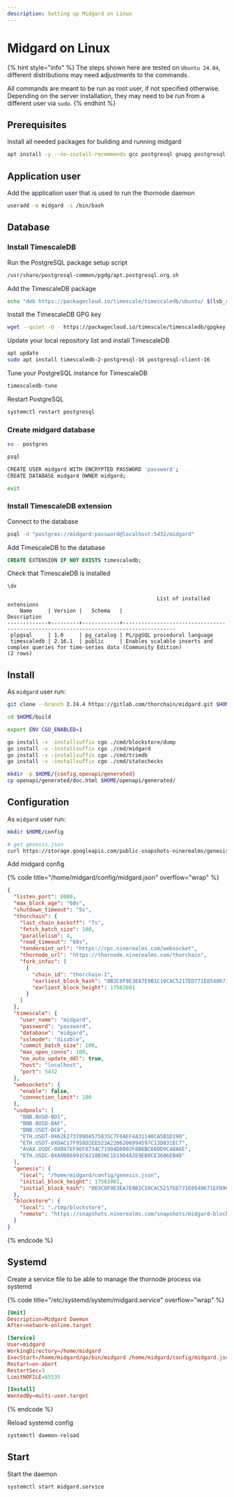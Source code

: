 ```yaml
---
description: Setting up Midgard on Linux
---
```


# Midgard on Linux

{% hint style="info" %}
The steps shown here are tested on `Ubuntu 24.04`, different distributions may need adjustments to the commands.

All commands are meant to be run as root user, if not specified otherwise. Depending on the server installation, they may need to be run from a different user via `sudo`.
{% endhint %}

## Prerequisites

Install all needed packages for building and running midgard

```sh
apt install -y --no-install-recommends gcc postgresql gnupg postgresql-common apt-transport-https lsb-release wget

```

## Application user

Add the application user that is used to run the thornode daemon

```sh
useradd -m midgard -s /bin/bash
```

## Database

### Install TimescaleDB

Run the PostgreSQL package setup script

```sh
/usr/share/postgresql-common/pgdg/apt.postgresql.org.sh
```

Add the TimescaleDB package

```sh
echo "deb https://packagecloud.io/timescale/timescaledb/ubuntu/ $(lsb_release -c -s) main" | sudo tee /etc/apt/sources.list.d/timescaledb.list
```

Install the TimescaleDB GPG key

```sh
wget --quiet -O - https://packagecloud.io/timescale/timescaledb/gpgkey | sudo gpg --dearmor -o /etc/apt/trusted.gpg.d/timescaledb.gpg
```

Update your local repository list and install TimescaleDB

```sh
apt update
sudo apt install timescaledb-2-postgresql-16 postgresql-client-16
```

Tune your PostgreSQL instance for TimescaleDB

```sh
timescaledb-tune
```

Restart PostgreSQL

```sh
systemctl restart postgresql
```

### Create midgard database

```sh
su - postgres

psql

CREATE USER midgard WITH ENCRYPTED PASSWORD 'password';
CREATE DATABASE midgard OWNER midgard;

exit
```

### Install TimescaleDB extension

Connect to the database

```sh
psql -d "postgres://midgard:password@localhost:5432/midgard"
```

Add TimescaleDB to the database

```sql
CREATE EXTENSION IF NOT EXISTS timescaledb;
```

Check that TimescaleDB is installed

```sql
\dx
```

```plaintext
                                                List of installed extensions
    Name     | Version |   Schema   |                                      Description                                      
-------------+---------+------------+---------------------------------------------------------------------------------------
 plpgsql     | 1.0     | pg_catalog | PL/pgSQL procedural language
 timescaledb | 2.16.1  | public     | Enables scalable inserts and complex queries for time-series data (Community Edition)
(2 rows)
```

## Install

As `midgard` user run:

```sh
git clone --branch 2.24.4 https://gitlab.com/thorchain/midgard.git $HOME/build

cd $HOME/build

export ENV CGO_ENABLED=1

go install -v -installsuffix cgo ./cmd/blockstore/dump
go install -v -installsuffix cgo ./cmd/midgard
go install -v -installsuffix cgo ./cmd/trimdb
go install -v -installsuffix cgo ./cmd/statechecks

mkdir -p $HOME/{config,openapi/generated}
cp openapi/generated/doc.html $HOME/openapi/generated/
```

## Configuration

As `midgard` user run:

```sh
mkdir $HOME/config

# get genesis.json
curl https://storage.googleapis.com/public-snapshots-ninerealms/genesis/17562000.json -o $HOME/config/genesis.json
```

Add midgard config

{% code title="/home/midgard/config/midgard.json" overflow="wrap" %}

```json
{
  "listen_port": 8080,
  "max_block_age": "60s",
  "shutdown_timeout": "5s",
  "thorchain": {
    "last_chain_backoff": "7s",
    "fetch_batch_size": 100,
    "parallelism": 4,
    "read_timeout": "60s",
    "tendermint_url": "https://rpc.ninerealms.com/websocket",
    "thornode_url": "https://thornode.ninerealms.com/thorchain",
    "fork_infos": [
      {
        "chain_id": "thorchain-1",
        "earliest_block_hash": "0B3C8F9E3EA7E9B1C10CAC5217ED771E0540671EFB9C5315BF01167266BCBEDF",
        "earliest_block_height": 17562001
      }
    ]
  },
  "timescale": {
    "user_name": "midgard",
    "password": "password",
    "database": "midgard",
    "sslmode": "disable",
    "commit_batch_size": 100,
    "max_open_conns": 100,
    "no_auto_update_ddl": true,
    "host": "localhost",
    "port": 5432
  },
  "websockets": {
    "enable": false,
    "connection_limit": 100
  },
  "usdpools": [
    "BNB.BUSD-BD1",
    "BNB.BUSD-BAF",
    "BNB.USDT-DC8",
    "ETH.USDT-0X62E273709DA575835C7F6AEF4A31140CA5B1D190",
    "ETH.USDT-0XDAC17F958D2EE523A2206206994597C13D831EC7",
    "AVAX.USDC-0XB97EF9EF8734C71904D8002F8B6BC66DD9C48A6E",
    "ETH.USDC-0XA0B86991C6218B36C1D19D4A2E9EB0CE3606EB48"
  ],
  "genesis": {
    "local": "/home/midgard/config/genesis.json",
    "initial_block_height": 17562001,
    "initial_block_hash": "0B3C8F9E3EA7E9B1C10CAC5217ED771E0540671EFB9C5315BF01167266BCBEDF"
  },
  "blockstore": {
    "local": "./tmp/blockstore",
    "remote": "https://snapshots.ninerealms.com/snapshots/midgard-blockstore/"
  }
}
```

{% endcode %}

## Systemd

Create a service file to be able to manage the thornode process via systemd

{% code title="/etc/systemd/system/midgard.service" overflow="wrap" %}

```toml
[Unit]
Description=Midgard Daemon
After=network-online.target

[Service]
User=midgard
WorkingDirectory=/home/midgard
ExecStart=/home/midgard/go/bin/midgard /home/midgard/config/midgard.json
Restart=on-abort
RestartSec=3
LimitNOFILE=65535

[Install]
WantedBy=multi-user.target
```

{% endcode %}

Reload systemd config

```sh
systemctl daemon-reload
```

## Start

Start the daemon

```sh
systemctl start midgard.service
```
